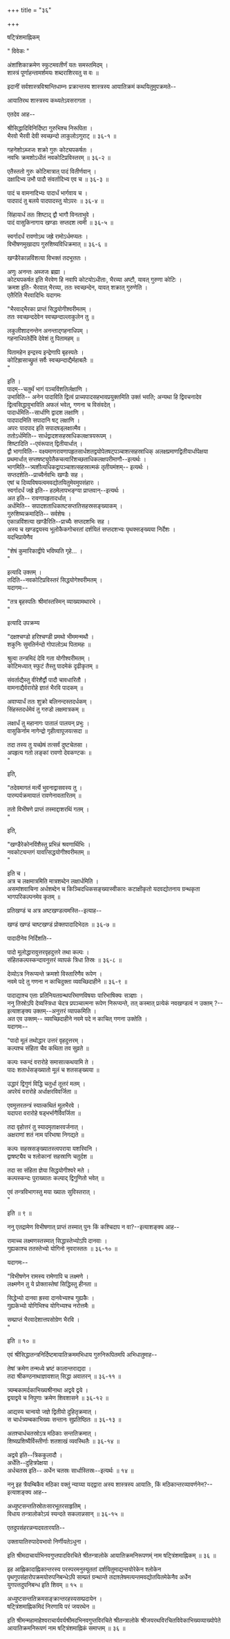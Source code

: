 +++
title = "३६"

+++


षट्त्रिंशमाह्निकम्  


" विवेकः "   

अंशांशिकाक्रमेण स्फुटमवतीर्णं यतः समस्तमिदम् ।  
शास्त्रं पूर्णाहन्तामर्शमयः शब्दराशिरवतु स वः ॥  

इदानीं सर्वशास्त्रविश्रान्तिधाम्नः प्रक्रान्तस्य शास्त्रस्य आयातिक्रमं कथयितुमुपक्रमते--  


आयातिरथ शास्त्रस्य कथ्यतेऽवसरागता ।  


एतदेव आह--   


श्रीसिद्धादिविनिर्दिष्टा गुरुभिश्च निरूपिता ।  
भैरवो भैरवी देवी स्वच्छन्दो लाकुलोऽणुराट् ॥ ३६-१ ॥  

गहनेशोऽब्जजः शक्रो गुरुः कोट्यपकर्षतः ।  
नवभिः क्रमशोऽधीतं नवकोटिप्रविस्तरम् ॥ ३६-२ ॥  

एतैस्ततो गुरुः कोटिमात्रात् पादं वितीर्णवान् ।  
दक्षादिभ्य उभौ पादौ संवर्तादिभ्य एव च ॥ ३६-३ ॥  

पादं च वामनादिभ्यः पादार्धं भार्गवाय च ।  
पादपादं तु बलये पादपादस्तु योऽपरः ॥ ३६-४ ॥  

सिंहायार्धं ततः शिष्टाद् द्वौ भागौ विनताभुवे ।  
पादं वासुकिनागाय खण्डाः सप्तदश त्वमी ॥ ३६-५ ॥  

स्वर्गादर्धं रावणोऽथ जह्रे रामोऽर्धमप्यतः ।  
विभीषणमुखादाप गुरुशिष्यविधिक्रमात् ॥ ३६-६ ॥  

खण्डैरेकान्नविंशत्या विभक्तं तदभूत्ततः ।  


अणुः अनन्तः अब्जजः ब्रह्मा ।  
कोट्यपकर्षत इति भैरवेण हि नवापि कोटयोऽधीताः, भैरव्या अष्टौ, यावत् गुरुणा कोटिः ।  
क्रमश इति- भैरवात् भैरव्या, ततः स्वच्छन्देन, यावत् शक्रात् गुरुणेति ।  
एतैरिति भैरवादिभिः यदागमः  

"भैरवाद्भैरका प्राप्तं सिद्धयोगीश्वरीमतम् ।  
ततः स्वच्छन्ददेवेन स्वच्छन्दाल्लाकुलेन तु ॥  

लकुलीशादनन्तेन अनन्ताद्गहनाधिपम् ।  
गहनाधिपतेर्देवि देवेशं तु पितामहम् ॥  

पितामहेन इन्द्रस्य इन्द्रेणापि बृहस्पतेः ।  
कोटिह्रासाच्छ्रुतं सर्वैः स्वच्छन्दाद्यैर्महाबलैः ॥  
"   

इति ।  
पादम्--चतुर्थं भागं पञ्चविंशतिर्लक्षाणि ।  
उभाविति-- अनेन पादाविति द्वित्वं प्राच्यपादसहभावप्रयुक्तमिति उक्तं भवति; अन्यथा हि द्विवचनादेव द्वित्वसिद्धावुभाविति अफलं भवेत्, गणना च विसंवदेत् ।  
पादार्धमिति--सार्धाणि द्वादश लक्षाणि ।  
पादपादमिति सपादानि षट् लक्षाणि ।  
अपरः पादपाद इति सपादषड्लक्षात्मैव ।  
ततोऽर्धमिति-- सार्धद्वादशसहस्राधिकलक्षत्रयरूपम् ।  
शिष्टादिति --एवंरूपात् द्वितीयार्धात् ।  
द्वौ भागाविति-- वक्ष्यमाणरावणापहृतसार्धशतद्वयोपेतषट्पञ्चाशत्सहस्राधिक् अलक्षप्रमाणद्वितीयार्धापेक्षया प्रथमार्धात् सप्तषष्ट्युपेतैकचत्वारिंशच्छताधिकलक्षपरीमाणौ--इत्यर्थः ।  
भागमिति--त्र्यशीत्यधिकद्वापञ्चाशत्सहस्रात्मकं तृतीयमंशम्-- इत्यर्थः ।  
सप्तदशेति--प्राच्यैर्नवभिः खण्डैः सह ।  
एषां च दिव्यविषयत्वमवद्योतयितुमेवमुपसंहारः ।  
स्वर्गादर्धं जह्रे इति-- हठमेलापभङ्ग्या प्राप्तवान्--इत्यर्थः ।  
अत इति-- रावणापहृतादर्धात् ।  
अर्धमिति-- सपादशताधिकाष्टसप्ततिसहस्रसङ्ख्याकम् ।  
गुरुशिष्यक्रमादिति-- सर्वशेषः ।  
एकान्नविंशत्या खण्डैरिति--प्राच्यैः सप्तदशभिः सह ।  
अस्य च खण्डद्वयस्य भूलोकैकगोचरतां दर्शयितं सप्तदशभ्यः पृथक्सङ्ख्यया निर्देशः ।  
यदभिप्रायेणैव  

"शेषं कुमारिकाद्वीपे भविष्यति गृहे… ।  
"  

इत्यादि उक्तम् ।  
तदिति--नवकोटिप्रविस्तरं सिद्धयोगेश्वरीमतम् ।  
यदागमः--  

"तत्र बृहस्पतिः श्रीमांस्तस्मिन् व्याख्यामथारभे ।  
"  

इत्यादि उपक्रम्य   

"दक्षश्चण्डो हरिश्चण्डी प्रमथो भीममन्मथौ ।  
शकुनिः सुमतिर्नन्दो गोपालोऽथ पितामहः ॥  

श्रुत्वा तन्त्रमिदं देवि गता योगीश्वरीमतम् ।  
कोटिमध्यात् स्फुटं तैस्तु पादमेकं दृढीकृतम् ॥  

संवर्ताद्यैस्तु वीरेशैर्द्वौ पादौ चावधारितौ ।  
वामनाद्यैर्वरारोहे ज्ञातं भैरवि पादकम् ॥  

अवाप्यार्धं ततः शुक्रो बलिनन्दस्तदर्धकम् ।  
सिंहस्तदर्धमेवं तु गरुडो लक्षमात्रकम् ॥  

लक्षार्धं तु महानागः पातालं पालयन् प्रभुः ।  
वासुकिर्नाम नागेन्द्रो गृहीत्वापूजयत्सदा ॥  

तदा तस्य तु यच्छेषं तत्सर्वं दुष्टचेतसा ।  
अपहृत्य गतो लङ्कां रावणो देवकण्टकः ॥  
"   

इति,  

"तदेवमागतं मर्त्ये भुवनाद्वासवस्य तु ।  
पारम्पर्यक्रमायातं रावणेनावतारितम् ॥  

ततो विभीषणे प्राप्तं तस्माद्दाशरथिं गतम् ।  
"   

इति,  

"खण्डैरेकोनविंशैस्तु प्रभिन्नं श्रवणार्थिभिः ।  
नवकोट्यन्तगं यावत्सिद्धयोगीश्वरीमतम् ॥  
"   

इति च ।  
अत्र च लक्षमात्रमिति मात्रशब्देन लक्षार्धमिति ।  
असमांशवाचिना अर्धशब्देन च किञ्चिदधिकसङ्ख्यास्वीकारः कटाक्षीकृतो यदवद्योतनाय ग्रन्थकृता भागपरिकल्पनमेव कृतम् ॥   

प्रतिखण्डं च अत्र अष्टखण्डत्वमस्ति--इत्याह--  


खण्डं खण्डं चाष्टखण्डं प्रोक्तपादादिभेदतः ॥ ३६-७ ॥  


पादादीनेव निर्दिशति--  


पादो मूलोद्धारावुत्तरवृहदुत्तरे तथा कल्पः ।  
संहितकल्पस्कन्दावनुत्तरं व्यापकं त्रिधा तिस्रः ॥ ३६-८ ॥  

देव्योऽत्र निरूप्यन्ते क्रमशो विस्तारिणैव रूपेण ।  
नवमे पदे तु गणना न काचिदुक्ता व्यवच्छिदाहीने ॥ ३६-९ ॥  


पादाद्याश्च एताः प्रतिनियतग्रन्थपरिमाणविषयाः पारिभाषिक्यः सञ्ज्ञाः ।  
ननु तिस्रोऽपि देव्यस्त्रिधा चेदत्र प्रपञ्चात्मना रूपेण निरूप्यन्ते, तत् कस्मात् प्रत्येकं नवखण्डत्वं न उक्तम् ?-- इत्याशङ्क्य उक्तम्--अनुत्तरं व्यापकमिति ।  
अत एव उक्तम्-- व्यवच्छिदाहीने नवमे पदे न काचित् गणना उक्तेति ।  
यदागमः--  

"पादो मूलं तथोद्धार उत्तरं वृहदुत्तरम् ।  
कल्पश्च संहिता चैव कथिता तव सुव्रते ॥  

कल्पः स्कन्दं वरारोहे समासात्कथयामि ते ।  
पादः शतार्धसङ्ख्यातो मूलं च शतसङ्ख्यया ॥  

उद्धारं द्विगुणं विद्धि चतुर्धा तूत्तरं मतम् ।  
अपरेयं वरारोहे अर्धाक्षरविवर्जिता ॥  

एवमुत्तरतन्त्रं स्यात्कथितं मूलभैरवे ।  
यदापरा वरारोहे षड्भर्भागैर्विवर्जिता ॥  

तदा वृहोत्तरं तु स्यादमृताक्षरवर्जनात् ।  
अक्षराणां शतं नाम परिभाषा निगद्यते ॥  

कल्पः सहस्रसङ्ख्यातस्त्वपराया यशस्विनि ।  
द्वाषष्ट्यैव च श्लोकानां सहस्राणि चतुर्दश ॥  

तदा सा संहिता ज्ञेया सिद्धयोगीश्वरे मते ।  
कल्पस्कन्दः पुराख्यातः कल्पाद् द्विगुणितो भवेत् ॥  

एवं तन्त्रविभागस्तु मया ख्यातः सुविस्तरात् ।  
"   

इति ॥ ९ ॥  

ननु एतद्रामेण विभीषणात् प्राप्तं तस्मात् पुनः किं कश्चिदाप न वा?--इत्याशङ्क्य आह--   


रामाच्च लक्ष्मणस्तस्मात् सिद्धास्तेभ्योऽपि दानवाः ।  
गुह्यकाश्च ततस्तेभ्यो योगिनो नृवरास्ततः ॥ ३६-१० ॥  


यदागमः--   

"विभीषणेन रामस्य रामेणापि च लक्ष्मणे ।  
लक्ष्मणेन तु ये प्रोक्तास्तेषां सिद्धिस्तु हीनता ॥  

सिद्धेभ्यो दानवा ह्रस्वा दानवेभ्यश्च गुह्यकैः ।  
गुह्यकेभ्यो योगिभिश्च योगिभ्यश्च नरोत्तमैः ॥  

सम्प्राप्तं भैरवादेशात्तपसोग्रेण भैरवि ।  
"   

इति ॥ १० ॥  

एवं श्रीसिद्धातन्त्रनिर्दिष्टमायातिक्रममभिधाय गुरुनिरूपितमपि अभिधातुमाह--  


तेषां क्रमेण तन्मध्ये भ्रष्टं कालान्तराद्यदा ।  
तदा श्रीकण्ठनाथाज्ञावशात् सिद्धा अवातरन् ॥ ३६-११ ॥  

त्र्यम्बकामर्दकाभिख्यश्रीनाथा अद्वये द्वये ।  
द्वयाद्वये च निपुणाः क्रमेण शिवशासने ॥ ३६-१२ ॥  

आद्यस्य चान्वयो जज्ञे द्वितीयो दुहितृक्रमात् ।  
स चार्धत्र्यम्बकाभिख्यः सन्तानः सुप्रतिष्ठितः ॥ ३६-१३ ॥  

अतश्चार्धचतस्रोऽत्र मठिकाः सन्ततिक्रमात् ।  
शिष्यप्रशिष्यैर्विस्तीर्णाः शतशाखं व्यवस्थितैः ॥ ३६-१४ ॥  


अद्वये इति--त्रिककुलादौ ।  
अर्धेति--दुहित्रपेक्षया ।  
अर्धचतस्र इति-- अर्धेन चतस्रः सार्धास्तिस्रः--इत्यर्थः ॥ १४ ॥  

ननु इह त्रैयम्बिकैव मठिका वक्तुं न्याय्या यद्द्वारा अस्य शास्त्रस्य आयातिः, किं मठिकान्तरव्यावर्णनेन?--इत्याशङ्क्य आह--  


अध्युष्टसन्ततिस्रोतःसारभूतरसाहृतिम् ।  
विधाय तन्त्रालोकोऽयं स्यन्दते सकलान्नसान् ॥ ३६-१५ ॥  


एतदुपसंहरन्नन्यदवतारयति--  


उक्तायातिरुपादेयभावो निर्णीयतेऽधुना ।  




इति श्रीमदाचार्याभिनवगुप्तपादविरचिते श्रीतन्त्रालोके आयातिक्रमनिरूपणम्ं नाम षट्त्रिंशमाह्निकम् ॥ ३६ ॥   



इह आह्निकादाह्निकान्तरस्य परस्परमनुस्यूततां दर्शयितुमाद्यन्तयोरेकेन श्लोकेन पृथगुपसंहारोपक्रमयोरुपनिबन्धेऽपि साम्प्रतं ग्रन्थान्ते तदाश्लेषमत्यन्तमवद्योतयितमेकेनैव अर्धेन युगपत्तदुपनिबन्ध इति शिवम् ॥ १५ ॥  


अध्युष्टसन्ततिक्रमसङ्क्रान्तरहस्यसम्प्रदायेन ।  
षट्त्रिंशमाह्निकमिदं निरणायि परं जयरथेन ॥  



इति श्रीमन्महामाहेश्वराचार्यवर्यश्रीमदभिनवगुप्तविरचिते श्रीतन्त्रालोके श्रीजयरथविरचितविवेकाभिख्यव्याख्योपेते आयातिक्रमनिरूपणं नाम षट्त्रिंशमाह्निकं समाप्तम् ॥ ३६ ॥  

